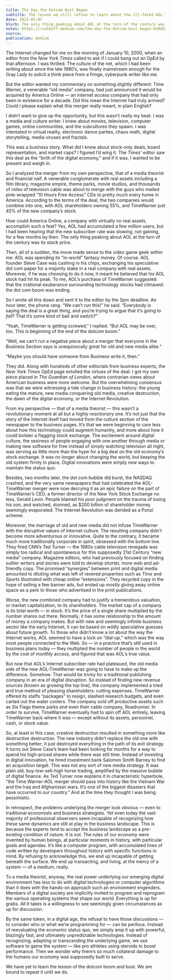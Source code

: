 ```yaml
---
title: The Day the Dotcom Bust Began
subtitle: The lesson we still refuse to learn about the ill-fated AOL-TimeWarner Merger
date: 2023-03-07
blurb: The only thing peaking about AOL at the turn of the century was its stock price.
notes: https://rushkoff.medium.com/the-day-the-dotcom-bust-began-bd0d52c21321
source:
publication: medium
---
```


The Internet changed for me on the morning of January 10, 2000, when an editor from the _New York Times_ called to ask if I could bang out an OpEd by that afternoon. I was thrilled. The culture of the net, which I had been writing about since the late 1980’s, was finally mainstream enough for the Gray Lady to solicit a think piece from a fringe, cyberpunk writer like me.

But the editor wanted my commentary on something slightly different: Time Warner, a venerable “old media” company, had just announced it would be acquired by America Online — an internet access company that had only been in existence for a decade. Did this mean the Internet had truly arrived? Could I please explain what this merger really meant, in plain English?

I didn’t want to give up the opportunity, but this wasn’t really my beat. I was a media and culture writer. I knew about movies, television, computer games, online communities, and the subcultures they spawn. I was interested in virtual reality, electronic dance parties, chaos math, digital storytelling, media viruses and fractals.

This was a business story. What did I know about stock-only deals, board representation, and market caps? I figured I’d wing it. The _Times’_ editor saw this deal as the “birth of the digital economy,” and if it was, I wanted to be present and weigh in.

So I analyzed the merger from my own perspective, that of a media theorist and financial naif. A venerable conglomerate with real assets including a film library, magazine empire, theme parks, movie studios, and thousands of miles of television cable was about to merge with the guys who mailed pink-wrapped “10 Hours Free Access” CDs to pretty much every home in America. According to the terms of the deal, the two companies would combine into one, with AOL shareholders owning 55%, and TimeWarner just 45% of the new company’s stock.

How could America Online, a company with virtually no real assets, accomplish such a feat? Yes, AOL had accumulated a few million users, but I had been hearing that the new subscriber rate was slowing, not gaining, for a few months by then. The only thing peaking about AOL at the turn of the century was its stock price.

Then, all of a sudden, the move made sense to the video game geek within me: AOL was spending its “in-world” fantasy money. Of course. AOL founder Steve Case was cashing in his chips, exchanging his speculative dot com paper for a majority stake in a real company with real assets. Moreover, if he was choosing to do it now, it meant he believed that his AOL stock had hit its peak. To me, AOL’s purchase of TimeWarner suggested that the irrational exuberance surrounding technology stocks had climaxed: the dot com boom was ending.

So I wrote all this down and sent it to the editor by the 3pm deadline. An hour later, the phone rang. “We can’t run this!” he said. “Everybody is saying the deal is a great thing, and you’re trying to argue that it’s going to _fail_? That it’s some kind of bait and switch?”

“Yeah, TimeWarner is getting screwed,” I replied. “But AOL may be over, too. This is beginning of the end of the dotcom boom.”

“Well, we can’t run a negative piece about a merger that everyone in the Business Section says is unequivocally great for old and new media alike.”

“Maybe you should have someone from Business write it, then.”

They did. Along with hundreds of other editorials from business experts, the _New York Times_ OpEd page extolled the virtues of the deal. I got my own piece placed in _The Guardian of London_, where contrarian views about American business were more welcome. But the overwhelming consensus was that we were witnessing a tide change in business history: the young eating the mature, new media conquering old media, creative destruction, the dawn of the digital economy, or the Internet Revolution.

From my perspective — that of a media theorist — this wasn’t a revolutionary moment at all but a highly _reactionary_ one. It’s not just that the story of the Internet itself had moved from the culture section of the newspaper to the business pages. It’s that we were beginning to care less about how this technology could augment humanity, and more about how it could bolster a flagging stock exchange. The excitement around digital culture, the sexiness of people engaging with one another through media or making new software for free instead of simply watching television all night, was serving as little more than the hype for a big deal on the old economy’s stock exchange. It was no longer about changing the world, but keeping the old system firmly in place. Digital innovations were simply new ways to maintain the status quo.

Besides, two months later, the dot com bubble did burst, the NASDAQ crashed, and the very same newspapers that had celebrated the AOL-TimeWarner merger were now decrying it as an epic failure on the part of TimeWarner’s CEO, a former director of the New York Stock Exchange no less, Gerald Levin. People blamed his poor judgment on the trauma of losing his son, and watched, stunned, as $200 billion of shareholder money seemingly evaporated. The Internet Revolution was derided as a Ponzi scheme.

Moreover, the marriage of old and new media did not infuse TimeWarner with the disruptive values of Internet culture. The resulting company didn’t become more adventurous or innovative. Quite to the contrary, it became much more traditionally corporate in spirit, obsessed with the bottom line. They fired CNN’s Ted Turner — the 1980s cable television renegade was simply too radical and spontaneous for this supposedly 21st Century “new media” company. Magazine editors, who had previously focused on finding outlier writers and stories were told to develop shorter, more web and ad-friendly copy. The promised “synergies” between print and digital media amounted to diluting what was left of revered properties such as _Time_ and _Sports Illustrated_ with cheap online “extensions”. They recycled copy in the hope of selling a few banner ads, but ended up mostly giving away online space as a perk to those who advertised in the print publications.

Worse, the new combined company had to justify a tremendous valuation, or market capitalization, to its shareholders. The market cap of a company is its total worth — in stock. It’s the price of a single share multiplied by the number shares out there. Normally, it has some relationship to the amount of money a company makes. But with new and seemingly infinite business sector like the early Internet, it can be based on wildly speculative guesses about future growth. To those who didn’t know a lot about the way the Internet works, AOL seemed to have a lock on “dial-up,” which was the way most people connected to the Web. So — in a practice that’s still used in business plans today — they multiplied the number of people in the world by the cost of monthly access, and figured that was AOL’s true value.

But now that AOL’s Internet subscriber rate had plateaued, the old media side of the new AOL-TimeWarner was going to have to make up the difference. Somehow. That would be tricky for a traditional publishing company in an era of digital disruption. So instead of finding new revenue sources (known as growing the top line), the company implemented a tried and true method of pleasing shareholders: cutting expenses. TimeWarner offered its staffs “packages” to resign, slashed research budgets, and even carted out the water coolers. The company sold off productive assets such as Six Flags theme parks and even their cable company, Roadrunner. In order to survive, TimeWarner eventually had to spin off AOL entirely, leaving TimeWarner back where it was — except without its assets, personnel, cash, or stock value.

So, at least in this case, creative destruction resulted in something more like destructive destruction. The new industry didn’t replace the old one with something better; it just destroyed everything in the path of its exit strategy. It turns out Steve Case’s team had been looking for months for a way to spend his high-priced shares while there was still time. Instead of investing in digital innovation, he hired investment bank Salomon Smith Barney to find an acquisition target. This was not any sort of new media strategy. It was plain old, buy-low-sell-high horse trading, amplified by the massive bubble of digital finance. As Ted Turner now explains it in characteristic hyperbole, “the Time Warner-AOL merger should pass into history like the Vietnam War and the Iraq and Afghanistan wars. It’s one of the biggest disasters that have occurred to our country.” And at the time they thought _I_ was being pessimistic.

In retrospect, the problems underlying the merger look obvious — even to traditional economists and business strategists. Yet even today the vast majority of professional observers seem incapable of recognizing how these same dynamics are still at play in the business landscape. This is because the experts tend to accept the business landscape as a pre-existing condition of nature. It is not. The rules of our economy were invented by human beings, at particular moments in history, with particular goals and agendas. It’s like a computer program, with accumulated lines of code written by developers throughout history with specific functions in mind. By refusing to acknowledge this, we end up incapable of getting beneath the surface. We end up transacting, and living, at the mercy of a system — of a medium, really.

To a media theorist, anyway, the real power underlying our emerging digital environment has less to do with digital technologies or computer algorithms than it does with the hands-on approach such an environment engenders. Members of a digital society are implicitly invited to program and reprogram the various operating systems that shape our world. Everything is up for grabs. All it takes is a willingness to see seemingly given circumstances as up for discussion.

By the same token, in a digital age, the refusal to have those discussions — to consider who or what we’re programming for — can be perilous. Instead of reevaluating the economic status quo, we simply amp it up with powerful, blazingly fast, and ultimately unpredictable technologies. Instead of recognizing, adapting or transcending the underlying game, we use software to game the system — like pro athletes using steroids to boost performance. Then we wonder why there’s so much collateral damage to the humans our economy was supposedly built to serve.

We have yet to learn the lesson of the dotcom boom and bust. We are bound to repeat it until we do.
